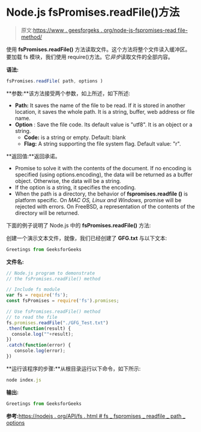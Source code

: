 # Node.js fsPromises.readFile()方法

> 原文:[https://www . geesforgeks . org/node-js-fspromises-read file-method/](https://www.geeksforgeeks.org/node-js-fspromises-readfile-method/)

使用 **fsPromises.readFile()** 方法读取文件。这个方法将整个文件读入缓冲区。要加载 fs 模块，我们使用 require()方法。它*异步*读取文件的全部内容。

**语法:**

```js
fsPromises.readFile( path, options )
```

**参数:**该方法接受两个参数，如上所述，如下所述:

*   **Path:** It saves the name of the file to be read. If it is stored in another location, it saves the whole path. It is a string, buffer, web address or file name.
*   **Option** : Save the file code. Its default value is "utf8". It is an object or a string.
    *   **Code:** is a string or empty. Default: blank
    *   **Flag:** A string supporting the file system flag. Default value: "r".

**返回值:**返回承诺。

*   Promise to solve it with the contents of the document. If no encoding is specified (using options.encoding), the data will be returned as a buffer object. Otherwise, the data will be a string.
*   If the option is a string, it specifies the encoding.
*   When the path is a directory, the behavior of **fspromises.readfile ()** is platform specific. On *MAC OS, Linux and Windows,* promise will be rejected with errors. On FreeBSD, a representation of the contents of the directory will be returned.

下面的例子说明了 Node.js 中的 **fsPromises.readFile()** 方法:

创建一个演示文本文件，就像，我们已经创建了 **GFG.txt** 与以下文本:

```js
Greetings from GeeksforGeeks
```

**文件名:**

```js
// Node.js program to demonstrate 
// the fsPromises.readFile() method 

// Include fs module 
var fs = require('fs'); 
const fsPromises = require('fs').promises;

// Use fsPromises.readFile() method
// to read the file 
fs.promises.readFile("./GFG_Test.txt")
.then(function(result) {
  console.log(""+result);
})
.catch(function(error) {
   console.log(error);
})
```

**运行该程序的步骤:**从根目录运行以下命令，如下所示:

```js
node index.js
```

**输出:**

```js
Greetings from GeeksforGeeks
```

**参考:**[https://nodejs . org/API/fs . html # fs _ fspromises _ readfile _ path _ options](https://nodejs.org/api/fs.html#fs_fspromises_readfile_path_options)